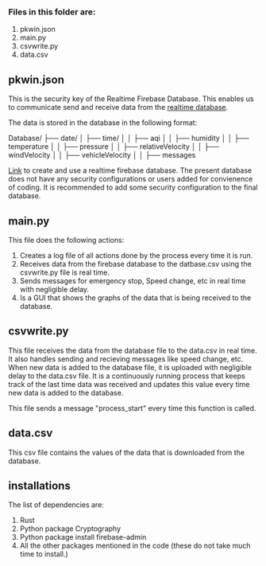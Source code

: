 ### Files in this folder are:

1. pkwin.json
2. main.py
3. csvwrite.py
4. data.csv

## pkwin.json

This is the security key of the Realtime Firebase Database. This enables us to communicate send and receive data from the [realtime database](https://datafirst-5ec83-default-rtdb.firebaseio.com/).

The data is stored in the database in the following format:

Database/
├── date/
│ ├── time/
│ │ ├── aqi
│ │ ├── humidity
│ │ ├── temperature
│ │ ├── pressure
│ │ ├── relativeVelocity
│ │ ├── windVelocity
│ │ ├── vehicleVelocity
│ │ ├── messages

[Link](https://www.youtube.com/watch?v=DCaH4bQ4DxA) to create and use a realtime firebase database. The present database does not have any security configurations or users added for convienence of coding. It is recommended to add some security configuration to the final database. 

## main.py

This file does the following actions:

1. Creates a log file of all actions done by the process every time it is run.
2. Receives data from the firebase database to the datbase.csv using the csvwrite.py file is real time.
3. Sends messages for emergency stop, Speed change, etc in real time with negligible delay.
4. Is a GUI that shows the graphs of the data that is being received to the database.

## csvwrite.py

This file receives the data from the database file to the data.csv in real time. It also handles sending and recieving messages like speed change, etc. When new data is added to the database file, it is uploaded with negligible delay to the data.csv file. It is a continuously running process that keeps track of the last time data was received and updates this value every time new data is added to the database. 

This file sends a message "process_start" every time this function is called. 

## data.csv

This csv file contains the values of the data that is downloaded from the database. 

## installations 

The list of dependencies are: 
1. Rust
2. Python package Cryptography
3. Python package install firebase-admin
4. All the other packages mentioned in the code (these do not take much time to install.)